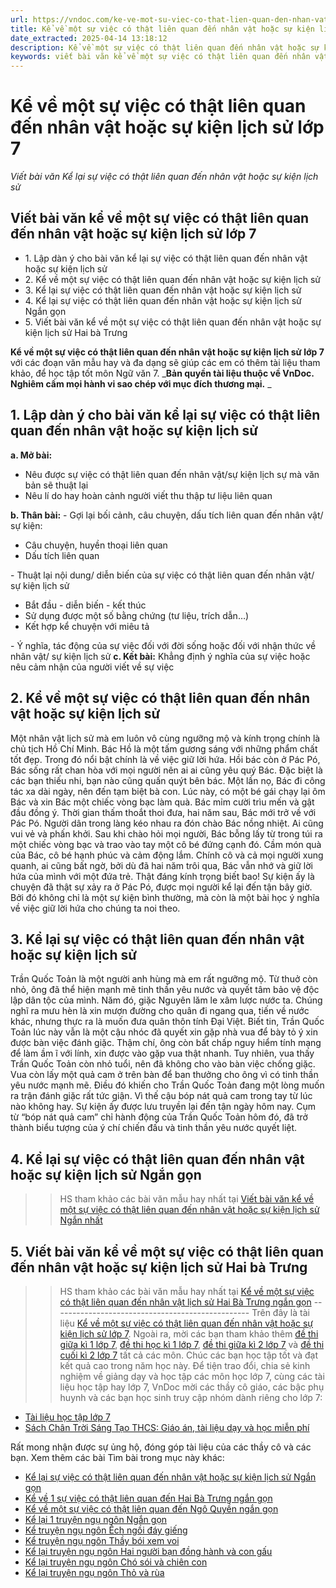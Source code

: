 ```yaml
---
url: https://vndoc.com/ke-ve-mot-su-viec-co-that-lien-quan-den-nhan-vat-hoac-su-kien-lich-su-lop-7-276594
title: Kể về một sự việc có thật liên quan đến nhân vật hoặc sự kiện lịch sử lớp 7 - Viết bài văn Kể lại sự việc có thật liên quan đến nhân vật hoặc sự kiện lịch sử - VnDoc.com
date_extracted: 2025-04-14 13:18:12
description: Kể về một sự việc có thật liên quan đến nhân vật hoặc sự kiện lịch sử lớp 7 được biên soạn nhằm giúp các em HS nắm được cách viết bài kể về một sự việc có thật liên quan đến nhân vật hoặc sự kiện lịch sử
keywords: viết bài văn kể về một sự việc có thật liên quan đến nhân vật hoặc sự kiện lịch sử,viết bài văn kể lại sự việc có thật liên quan đến nhân vật hoặc sự kiện lịch sử,Kể về một sự việc có thật liên quan đến nhân vật hoặc sự kiện lịch sử,Kể lại sự việc có thật liên quan đến nhân vật hoặc sự kiện lịch sử,Kể về 1 sự việc có thật liên quan đến nhân vật hoặc sự kiện lịch sử,Kể về sự việc có thật liên quan đến nhân vật hoặc sự kiện lịch sử
---
```


# Kể về một sự việc có thật liên quan đến nhân vật hoặc sự kiện lịch sử lớp 7
 _Viết bài văn Kể lại sự việc có thật liên quan đến nhân vật hoặc sự kiện lịch sử_
## Viết bài văn kể về một sự việc có thật liên quan đến nhân vật hoặc sự kiện lịch sử lớp 7
  * 1\. Lập dàn ý cho bài văn kể lại sự việc có thật liên quan đến nhân vật hoặc sự kiện lịch sử
  * 2\. Kể về một sự việc có thật liên quan đến nhân vật hoặc sự kiện lịch sử
  * 3\. Kể lại sự việc có thật liên quan đến nhân vật hoặc sự kiện lịch sử
  * 4\. Kể lại sự việc có thật liên quan đến nhân vật hoặc sự kiện lịch sử Ngắn gọn
  * 5\. Viết bài văn kể về một sự việc có thật liên quan đến nhân vật hoặc sự kiện lịch sử Hai bà Trưng 

**Kể về một sự việc có thật liên quan đến nhân vật hoặc sự kiện lịch sử lớp 7** với các đoạn văn mẫu hay và đa dạng sẽ giúp các em có thêm tài liệu tham khảo, để học tập tốt môn Ngữ văn 7.
_**Bản quyền tài liệu thuộc về VnDoc. Nghiêm cấm mọi hành vi sao chép với mục đích thương mại.** _
## **1\. Lập dàn ý cho bài văn kể lại sự việc có thật liên quan đến nhân vật hoặc sự kiện lịch sử**
**a. Mở bài:**
  * Nêu được sự việc có thật liên quan đến nhân vật/sự kiện lịch sự mà văn bản sẽ thuật lại
  * Nêu lí do hay hoàn cảnh người viết thu thập tư liệu liên quan

**b. Thân bài:**
\- Gợi lại bối cảnh, câu chuyện, dấu tích liên quan đến nhân vật/ sự kiện:
  * Câu chuyện, huyền thoại liên quan
  * Dấu tích liên quan

\- Thuật lại nội dung/ diễn biến của sự việc có thật liên quan đến nhân vật/ sự kiện lịch sử
  * Bắt đầu - diễn biến - kết thúc
  * Sử dụng được một số bằng chứng \(tư liệu, trích dẫn…\)
  * Kết hợp kể chuyện với miêu tả

\- Ý nghĩa, tác động của sự việc đối với đời sống hoặc đối với nhận thức về nhân vật/ sự kiện lịch sử
**c. Kết bài:** Khẳng định ý nghĩa của sự việc hoặc nêu cảm nhận của người viết về sự việc
## **2\. Kể về một sự việc có thật liên quan đến nhân vật hoặc sự kiện lịch sử**
Một nhân vật lịch sử mà em luôn vô cùng ngưỡng mộ và kính trọng chính là chủ tịch Hồ Chí Minh. Bác Hồ là một tấm gương sáng với những phẩm chất tốt đẹp. Trong đó nổi bật chính là về việc giữ lời hứa.
Hồi bác còn ở Pác Pó, Bác sống rất chan hòa với mọi người nên ai ai cũng yêu quý Bác. Đặc biệt là các bạn thiếu nhi, bạn nào cũng quấn quýt bên bác. Một lần nọ, Bác đi công tác xa dài ngày, nên đến tạm biệt bà con. Lúc này, có một bé gái chạy lại ôm Bác và xin Bác một chiếc vòng bạc làm quà. Bác mỉm cười trìu mến và gật đầu đồng ý.
Thời gian thấm thoắt thoi đưa, hai năm sau, Bác mới trở về với Pác Pó. Người dân trong làng kéo nhau ra đón chào Bác nồng nhiệt. Ai cũng vui vẻ và phấn khởi. Sau khi chào hỏi mọi người, Bác bỗng lấy từ trong túi ra một chiếc vòng bạc và trao vào tay một cô bé đứng cạnh đó. Cầm món quà của Bác, cô bé hạnh phúc và cảm động lắm. Chính cô và cả mọi người xung quanh, ai cũng bất ngờ, bởi dù đã hai năm trôi qua, Bác vẫn nhớ và giữ lời hứa của mình với một đứa trẻ. Thật đáng kính trọng biết bao\!
Sự kiện ấy là chuyện đã thật sự xảy ra ở Pác Pó, được mọi người kể lại đến tận bây giờ. Bởi đó không chỉ là một sự kiện bình thường, mà còn là một bài học ý nghĩa về việc giữ lời hứa cho chúng ta noi theo.
## **3\. Kể lại sự việc có thật liên quan đến nhân vật hoặc sự kiện lịch sử**
Trần Quốc Toản là một người anh hùng mà em rất ngưỡng mộ. Từ thuở còn nhỏ, ông đã thể hiện mạnh mẽ tinh thần yêu nước và quyết tâm bảo vệ độc lập dân tộc của mình.
Năm đó, giặc Nguyên lăm le xâm lược nước ta. Chúng nghĩ ra mưu hèn là xin mượn đường cho quân đi ngang qua, tiến về nước khác, nhưng thực ra là muốn đưa quân thôn tính Đại Việt. Biết tin, Trần Quốc Toản lúc này vẫn là một cậu nhóc đã quyết xin gặp nhà vua để bày tỏ ý xin được bàn việc đánh giặc. Thậm chí, ông còn bất chấp nguy hiểm tính mạng để làm ầm ĩ với lính, xin được vào gặp vua thật nhanh.
Tuy nhiên, vua thấy Trần Quốc Toản còn nhỏ tuổi, nên đã không cho vào bàn việc chống giặc. Vua còn lấy một quả cam ở trên bàn để ban thưởng cho ông vì có tinh thần yêu nước mạnh mẽ. Điều đó khiến cho Trần Quốc Toản đang một lòng muốn ra trận đánh giặc rất tức giận. Vì thế cậu bóp nát quả cam trong tay từ lúc nào không hay.
Sự kiện ấy được lưu truyền lại đến tận ngày hôm nay. Cụm từ “bóp nát quả cam” chỉ hành động của Trần Quốc Toản hôm đó, đã trở thành biểu tượng của ý chí chiến đấu và tinh thần yêu nước quyết liệt.
## **4\. Kể lại sự việc có thật liên quan đến nhân vật hoặc sự kiện lịch sử Ngắn gọn**
>> HS tham khảo các bài văn mẫu hay nhất tại [Viết bài văn kể về một sự việc có thật liên quan đến nhân vật hoặc sự kiện lịch sử Ngắn nhất](<https://vndoc.com/ke-lai-su-viec-co-that-lien-quan-den-nhan-vat-hoac-su-kien-lich-su-ngan-gon-276597>)
## **5\. Viết bài văn kể về một sự việc có thật liên quan đến nhân vật hoặc sự kiện lịch sử Hai bà Trưng**
>> HS tham khảo các bài văn mẫu hay nhất tại [Kể về một sự việc có thật liên quan đến nhân vật lịch sử Hai Bà Trưng ngắn gọn](<https://vndoc.com/ke-ve-mot-su-viec-co-that-lien-quan-den-nhan-vat-lich-su-hai-ba-trung-ngan-gon-280156>)
\-------------------------------------------------
Trên đây là tài liệu [Kể về một sự việc có thật liên quan đến nhân vật hoặc sự kiện lịch sử lớp 7](<https://vndoc.com/ke-ve-mot-su-viec-co-that-lien-quan-den-nhan-vat-hoac-su-kien-lich-su-lop-7-276594>). Ngoài ra, mời các bạn tham khảo thêm [đề thi giữa kì 1 lớp 7](<https://vndoc.com/de-thi-giua-ki-1-lop7>), [đề thi học kì 1 lớp 7](<https://vndoc.com/de-thi-hoc-ki-1-lop7>), [đề thi giữa kì 2 lớp 7](<https://vndoc.com/de-thi-giua-ki-2-lop7>) và [đề thi cuối kì 2 lớp 7](<https://vndoc.com/de-thi-hoc-ki-2-lop7>) tất cả các môn. Chúc các bạn học tập tốt và đạt kết quả cao trong năm học này.
Để tiện trao đổi, chia sẻ kinh nghiệm về giảng dạy và học tập các môn học lớp 7, cùng các tài liệu học tập hay lớp 7, VnDoc mời các thầy cô giáo, các bậc phụ huynh và các bạn học sinh truy cập nhóm dành riêng cho lớp 7:
  * [Tài liệu học tập lớp 7](<https://vndoc.com/goto?q=aHR0cHM6Ly93d3cuZmFjZWJvb2suY29tL2dyb3Vwcy9UYWkubGlldS5ob2MudGFwLmxvcC43LlZORE9D>)
  * [Sách Chân Trời Sáng Tạo THCS: Giáo án, tài liệu dạy và học miễn phí](<https://vndoc.com/goto?q=aHR0cHM6Ly93d3cuZmFjZWJvb2suY29tL2dyb3Vwcy9zYWNoY2hhbnRyb2lzYW5ndGFvdGhjcw%3D%3D>)

Rất mong nhận được sự ủng hộ, đóng góp tài liệu của các thầy cô và các bạn.
Xem thêm các bài Tìm bài trong mục này khác:
  * [Kể lại sự việc có thật liên quan đến nhân vật hoặc sự kiện lịch sử Ngắn gọn](</ke-lai-su-viec-co-that-lien-quan-den-nhan-vat-hoac-su-kien-lich-su-ngan-gon-276597>)
  * [Kể về 1 sự việc có thật liên quan đến Hai Bà Trưng ngắn gọn](</ke-ve-mot-su-viec-co-that-lien-quan-den-nhan-vat-lich-su-hai-ba-trung-ngan-gon-280156>)
  * [Kể về một sự việc có thật liên quan đến Ngô Quyền ngắn gọn](</ke-ve-mot-su-viec-co-that-lien-quan-den-nhan-vat-lich-su-ngo-quyen-ngan-gon-280402>)
  * [Kể lại 1 truyện ngụ ngôn Ngắn gọn](</ke-lai-mot-truyen-ngu-ngon-ngan-gon-277489>)
  * [Kể truyện ngụ ngôn Ếch ngồi đáy giếng](</ke-lai-mot-truyen-ngu-ngon-ech-ngoi-day-gieng-277491>)
  * [Kể truyện ngụ ngôn Thầy bói xem voi](</ke-lai-mot-truyen-ngu-ngon-thay-boi-xem-voi-277493>)
  * [Kể lại truyện ngụ ngôn Hai người bạn đồng hành và con gấu](</ke-lai-mot-truyen-ngu-ngon-hai-nguoi-ban-dong-hanh-va-con-gau-277494>)
  * [Kể lại truyện ngụ ngôn Chó sói và chiên con](</ke-lai-mot-truyen-ngu-ngon-cho-soi-va-chien-con-277496>)
  * [Kể lại truyện ngụ ngôn Thỏ và rùa](</ke-lai-mot-truyen-ngu-ngon-tho-va-rua-277497>)

